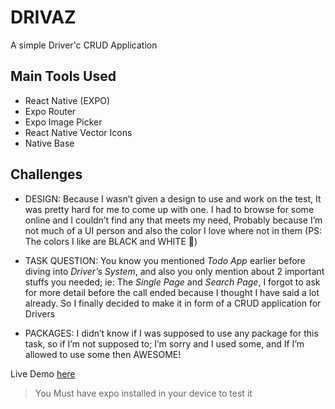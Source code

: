 # DRIVAZ

A simple Driver'c CRUD Application

## Main Tools Used

- React Native (EXPO)
- Expo Router
- Expo Image Picker
- React Native Vector Icons
- Native Base

## Challenges

- DESIGN:
  Because I wasn’t given a design to use and work on the test, It was pretty hard for me to come up with one. I had to browse for some online and I couldn’t find any that meets my need, Probably because I’m not much of a UI person and also the color I love where not in them (PS: The colors I like are BLACK and WHITE 🤣)

- TASK QUESTION:
  You know you mentioned *Todo App* earlier before diving into *Driver’s System*, and also you only mention about 2 important stuffs you needed; ie: The *Single Page* and *Search Page*, I forgot to ask for more detail before the call ended because I thought I have said a lot already. So I finally decided to make it in form of a CRUD application for Drivers

- PACKAGES:
  I didn’t know if I was supposed to use any package for this task, so if I’m not supposed to; I’m sorry and I used some, and If I’m allowed to use some then AWESOME!

Live Demo [here](exp://exp.host/@jace-dev/drivaz?release-channel=default)
> You Must have expo installed in your device to test it